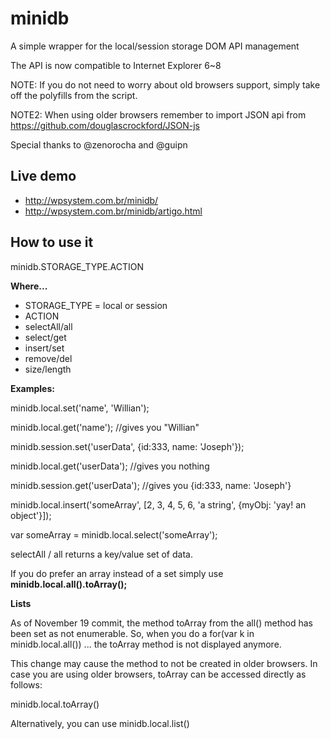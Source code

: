 minidb
======

A simple wrapper for the local/session storage DOM API management

The API is now compatible to Internet Explorer 6~8

NOTE: If you do not need to worry about old browsers support, simply take off the polyfills from the script.

NOTE2: When using older browsers remember to import JSON api from https://github.com/douglascrockford/JSON-js

Special thanks to @zenorocha and @guipn

Live demo
--------------------------
 * http://wpsystem.com.br/minidb/
 * http://wpsystem.com.br/minidb/artigo.html


How to use it
------------------------------

minidb.STORAGE_TYPE.ACTION

**Where...**

* STORAGE_TYPE = local or session
* ACTION
 * selectAll/all
 * select/get
 * insert/set
 * remove/del
 * size/length

**Examples:**

minidb.local.set('name', 'Willian');

minidb.local.get('name'); //gives you "Willian"

minidb.session.set('userData', {id:333, name: 'Joseph'});

minidb.local.get('userData'); //gives you nothing

minidb.session.get('userData'); //gives you {id:333, name: 'Joseph'}

minidb.local.insert('someArray', [2, 3, 4, 5, 6, 'a string', {myObj: 'yay! an object'}]);

var someArray = minidb.local.select('someArray');

selectAll / all returns a key/value set of data.

If you do prefer an array instead of a set simply use **minidb.local.all().toArray();**

**Lists**

As of November 19 commit, the method toArray from the all() method has been set as not enumerable. So, when you do a for(var k in minidb.local.all()) ... the toArray method is not displayed anymore.

This change may cause the method to not be created in older browsers. In case you are using older browsers, toArray can be accessed directly as follows:

minidb.local.toArray()

Alternatively, you can use minidb.local.list()


